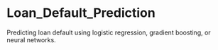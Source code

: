 # Loan_Default_Prediction
 Predicting loan default using logistic regression, gradient boosting, or neural networks.
